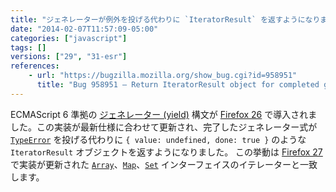 ```yaml
---
title: "ジェネレーターが例外を投げる代わりに `IteratorResult` を返すようになりました"
date: "2014-02-07T11:57:09-05:00"
categories: ["javascript"]
tags: []
versions: ["29", "31-esr"]
references:
    - url: "https://bugzilla.mozilla.org/show_bug.cgi?id=958951"
      title: "Bug 958951 – Return IteratorResult object for completed generators instead of throwing"
---
```

ECMAScript 6 準拠の [ジェネレーター (yield)](http://wiki.ecmascript.org/doku.php?id=harmony:generators) 構文が [Firefox 26](https://developer.mozilla.org/Firefox/Releases/26) で導入されました。この実装が最新仕様に合わせて更新され、完了したジェネレーター式が [`TypeError`](https://developer.mozilla.org/docs/Web/JavaScript/Reference/Global_Objects/TypeError) を投げる代わりに `{ value: undefined, done: true }` のような `IteratorResult` オブジェクトを返すようになりました。 この挙動は [Firefox 27](https://www.fxsitecompat.dev/ja/docs/2013/iterator-implementation-has-been-updated-to-the-latest-spec/) で実装が更新された [`Array`](https://developer.mozilla.org/docs/Web/JavaScript/Reference/Global_Objects/Array)、[`Map`](https://developer.mozilla.org/docs/Web/JavaScript/Reference/Global_Objects/Map)、[`Set`](https://developer.mozilla.org/docs/Web/JavaScript/Reference/Global_Objects/Set) インターフェイスのイテレーターと一致します。
